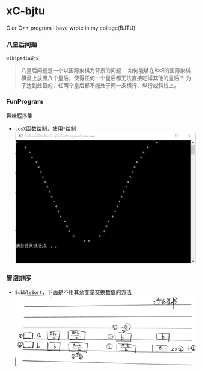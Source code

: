 # xC-bjtu
C or C++ program I have wrote in my college(BJTU)

### 八皇后问题
`wikipedia定义`  
> 八皇后问题是一个以国际象棋为背景的问题：
如何能够在8×8的国际象棋棋盘上放置八个皇后，使得任何一个皇后都无法直接吃掉其他的皇后？
为了达到此目的，任两个皇后都不能处于同一条横行、纵行或斜线上。

### FunProgram
趣味程序集
- `cosX`函数绘制，使用`*`绘制   
![](snap/cosX.png)

### 冒泡排序
- `BubbleSort`，下面是不用其余变量交换数值的方法
![](snap/swapAB.png)
